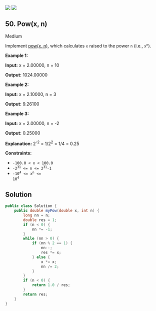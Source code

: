 [![](https://img.shields.io/github/stars/LeetCode-Top-Interview-150/LeetCode-Top-Interview-150?label=Stars&style=flat-square)](https://github.com/LeetCode-Top-Interview-150/LeetCode-Top-Interview-150)
[![](https://img.shields.io/github/forks/LeetCode-Top-Interview-150/LeetCode-Top-Interview-150?label=Fork%20me%20on%20GitHub%20&style=flat-square)](https://github.com/LeetCode-Top-Interview-150/LeetCode-Top-Interview-150/fork)

## 50\. Pow(x, n)

Medium

Implement [pow(x, n)](http://www.cplusplus.com/reference/valarray/pow/), which calculates `x` raised to the power `n` (i.e., <code>x<sup>n</sup></code>).

**Example 1:**

**Input:** x = 2.00000, n = 10

**Output:** 1024.00000 

**Example 2:**

**Input:** x = 2.10000, n = 3

**Output:** 9.26100 

**Example 3:**

**Input:** x = 2.00000, n = -2

**Output:** 0.25000

**Explanation:** 2<sup>\-2</sup> = 1/2<sup>2</sup> = 1/4 = 0.25 

**Constraints:**

*   `-100.0 < x < 100.0`
*   <code>-2<sup>31</sup> <= n <= 2<sup>31</sup>-1</code>
*   <code>-10<sup>4</sup> <= x<sup>n</sup> <= 10<sup>4</sup></code>

## Solution

```java
public class Solution {
    public double myPow(double x, int n) {
        long nn = n;
        double res = 1;
        if (n < 0) {
            nn *= -1;
        }
        while (nn > 0) {
            if (nn % 2 == 1) {
                nn--;
                res *= x;
            } else {
                x *= x;
                nn /= 2;
            }
        }
        if (n < 0) {
            return 1.0 / res;
        }
        return res;
    }
}
```